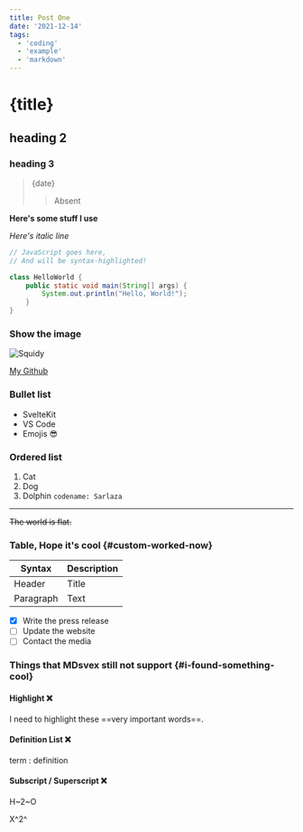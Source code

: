 ```yaml
---
title: Post One
date: '2021-12-14'
tags:
  - 'coding'
  - 'example'
  - 'markdown'
---
```


# {title}

## heading 2

### heading 3

> {date}
>
> > Absent

**Here's some stuff I use**

_Here's italic line_

```java
// JavaScript goes here,
// And will be syntax-highlighted!

class HelloWorld {
    public static void main(String[] args) {
        System.out.println("Hello, World!"); 
    }
}
```

### Show the image

![Squidy](https://cdn-icons-png.flaticon.com/64/3823/3823087.png)

[My Github](https://github.com/xenogew)

### Bullet list

- SvelteKit
- VS Code
- Emojis 😎

### Ordered list

1. Cat
2. Dog
3. Dolphin `codename: Sarlaza`

---

~~The world is flat.~~

### Table, Hope it's cool {#custom-worked-now}

| Syntax    | Description |
| --------- | ----------- |
| Header    | Title       |
| Paragraph | Text        |

- [x] Write the press release
- [ ] Update the website
- [ ] Contact the media

### Things that MDsvex still not support {#i-found-something-cool}

#### Highlight ❌

I need to highlight these ==very important words==.

#### Definition List ❌

term
: definition

#### Subscript / Superscript ❌

H~2~O

X^2^
